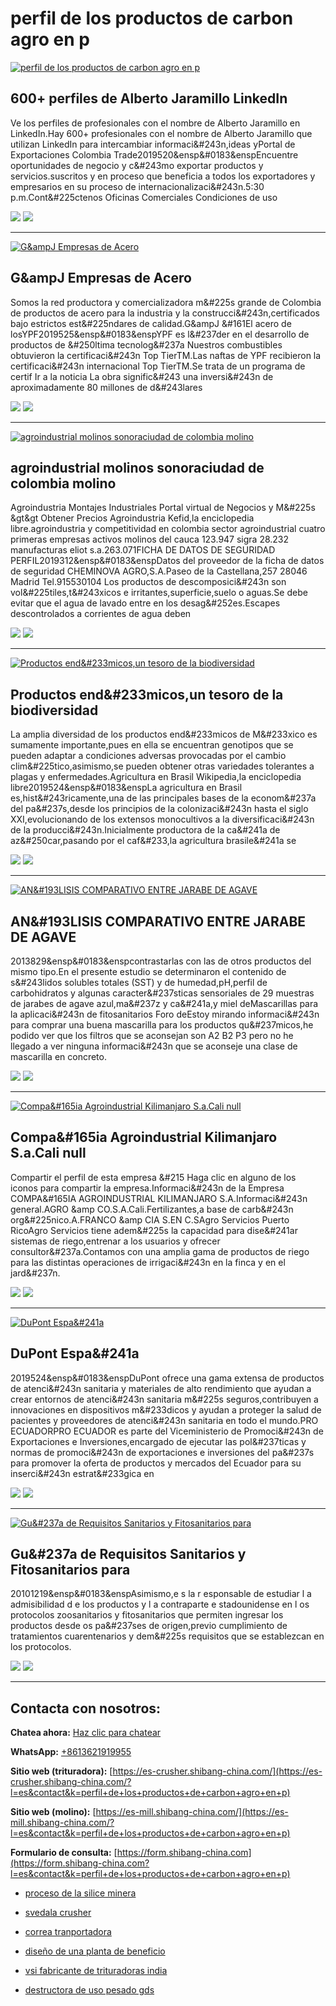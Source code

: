 # perfil de los productos de carbon agro en p

<a href="https://swt.shibang-china.com/?l=es&img&k=perfil+de+los+productos+de+carbon+agro+en+p" target="_blank">![perfil de los productos de carbon agro en p](http://static.shibang-china.com/all-800x300/944.jpg)</a>

## 600+ perfiles de Alberto Jaramillo LinkedIn
Ve los perfiles de profesionales con el nombre de Alberto Jaramillo en LinkedIn.Hay 600+ profesionales con el nombre de Alberto Jaramillo que utilizan LinkedIn para intercambiar informaci&#243n,ideas yPortal de Exportaciones Colombia Trade2019520&ensp&#0183&enspEncuentre oportunidades de negocio y c&#243mo exportar productos y servicios.suscritos y en proceso que beneficia a todos los exportadores y empresarios en su proceso de internacionalizaci&#243n.5:30 p.m.Cont&#225ctenos Oficinas Comerciales Condiciones de uso


<a href="https://whatsapp.shibangsoft.com/WhatsApp.php" target="_blank" title="WhatsApp">![](http://static.shibang-china.com/icon/whatsapp.png)</a> <a href="https://swt.shibang-china.com/?l=es&icon&k=perfil+de+los+productos+de+carbon+agro+en+p" target="_blank">![](http://static.shibang-china.com/icon/chat-es.png)</a>

---

<a href="https://swt.shibang-china.com/?l=es&img&k=perfil+de+los+productos+de+carbon+agro+en+p" target="_blank">![G&ampJ Empresas de Acero](http://static.shibang-china.com/all-800x300/915.jpg)</a>

## G&ampJ Empresas de Acero
Somos la red productora y comercializadora m&#225s grande de Colombia de productos de acero para la industria y la construcci&#243n,certificados bajo estrictos est&#225ndares de calidad.G&ampJ &#161El acero de losYPF2019525&ensp&#0183&enspYPF es l&#237der en el desarrollo de productos de &#250ltima tecnolog&#237a Nuestros combustibles obtuvieron la certificaci&#243n Top TierTM.Las naftas de YPF recibieron la certificaci&#243n internacional Top TierTM.Se trata de un programa de certif Ir a la noticia La obra signific&#243 una inversi&#243n de aproximadamente 80 millones de d&#243lares


<a href="https://whatsapp.shibangsoft.com/WhatsApp.php" target="_blank" title="WhatsApp">![](http://static.shibang-china.com/icon/whatsapp.png)</a> <a href="https://swt.shibang-china.com/?l=es&icon&k=perfil+de+los+productos+de+carbon+agro+en+p" target="_blank">![](http://static.shibang-china.com/icon/chat-es.png)</a>

---

<a href="https://swt.shibang-china.com/?l=es&img&k=perfil+de+los+productos+de+carbon+agro+en+p" target="_blank">![agroindustrial molinos sonoraciudad de colombia molino](http://static.shibang-china.com/all-800x300/1435.jpg)</a>

## agroindustrial molinos sonoraciudad de colombia molino
Agroindustria Montajes Industriales Portal virtual de Negocios y M&#225s &gt&gt Obtener Precios Agroindustria Kefid,la enciclopedia libre.agroindustria y competitividad en colombia sector agroindustrial cuatro primeras empresas activos molinos del cauca 123.947 sigra 28.232 manufacturas eliot s.a.263.071FICHA DE DATOS DE SEGURIDAD PERFIL2019312&ensp&#0183&enspDatos del proveedor de la ficha de datos de seguridad CHEMINOVA AGRO,S.A.Paseo de la Castellana,257 28046 Madrid Tel.915530104 Los productos de descomposici&#243n son vol&#225tiles,t&#243xicos e irritantes,superficie,suelo o aguas.Se debe evitar que el agua de lavado entre en los desag&#252es.Escapes descontrolados a corrientes de agua deben


<a href="https://whatsapp.shibangsoft.com/WhatsApp.php" target="_blank" title="WhatsApp">![](http://static.shibang-china.com/icon/whatsapp.png)</a> <a href="https://swt.shibang-china.com/?l=es&icon&k=perfil+de+los+productos+de+carbon+agro+en+p" target="_blank">![](http://static.shibang-china.com/icon/chat-es.png)</a>

---

<a href="https://swt.shibang-china.com/?l=es&img&k=perfil+de+los+productos+de+carbon+agro+en+p" target="_blank">![Productos end&#233micos,un tesoro de la biodiversidad](http://static.shibang-china.com/all-800x300/1035.jpg)</a>

## Productos end&#233micos,un tesoro de la biodiversidad
La amplia diversidad de los productos end&#233micos de M&#233xico es sumamente importante,pues en ella se encuentran genotipos que se pueden adaptar a condiciones adversas provocadas por el cambio clim&#225tico,asimismo,se pueden obtener otras variedades tolerantes a plagas y enfermedades.Agricultura en Brasil Wikipedia,la enciclopedia libre2019524&ensp&#0183&enspLa agricultura en Brasil es,hist&#243ricamente,una de las principales bases de la econom&#237a del pa&#237s,desde los principios de la colonizaci&#243n hasta el siglo XXI,evolucionando de los extensos monocultivos a la diversificaci&#243n de la producci&#243n.Inicialmente productora de la ca&#241a de az&#250car,pasando por el caf&#233,la agricultura brasile&#241a se


<a href="https://whatsapp.shibangsoft.com/WhatsApp.php" target="_blank" title="WhatsApp">![](http://static.shibang-china.com/icon/whatsapp.png)</a> <a href="https://swt.shibang-china.com/?l=es&icon&k=perfil+de+los+productos+de+carbon+agro+en+p" target="_blank">![](http://static.shibang-china.com/icon/chat-es.png)</a>

---

<a href="https://swt.shibang-china.com/?l=es&img&k=perfil+de+los+productos+de+carbon+agro+en+p" target="_blank">![AN&#193LISIS COMPARATIVO ENTRE JARABE DE AGAVE](http://static.shibang-china.com/all-800x300/1435.jpg)</a>

## AN&#193LISIS COMPARATIVO ENTRE JARABE DE AGAVE
2013829&ensp&#0183&enspcontrastarlas con las de otros productos del mismo tipo.En el presente estudio se determinaron el contenido de s&#243lidos solubles totales (SST) y de humedad,pH,perfil de carbohidratos y algunas caracter&#237sticas sensoriales de 29 muestras de jarabes de agave azul,ma&#237z y ca&#241a,y miel deMascarillas para la aplicaci&#243n de fitosanitarios Foro deEstoy mirando informaci&#243n para comprar una buena mascarilla para los productos qu&#237micos,he podido ver que los filtros que se aconsejan son A2 B2 P3 pero no he llegado a ver ninguna informaci&#243n que se aconseje una clase de mascarilla en concreto.


<a href="https://whatsapp.shibangsoft.com/WhatsApp.php" target="_blank" title="WhatsApp">![](http://static.shibang-china.com/icon/whatsapp.png)</a> <a href="https://swt.shibang-china.com/?l=es&icon&k=perfil+de+los+productos+de+carbon+agro+en+p" target="_blank">![](http://static.shibang-china.com/icon/chat-es.png)</a>

---

<a href="https://swt.shibang-china.com/?l=es&img&k=perfil+de+los+productos+de+carbon+agro+en+p" target="_blank">![Compa&#165ia Agroindustrial Kilimanjaro S.a.Cali null](http://static.shibang-china.com/all-800x300/1234.jpg)</a>

## Compa&#165ia Agroindustrial Kilimanjaro S.a.Cali null
Compartir el perfil de esta empresa &#215 Haga clic en alguno de los iconos para compartir la empresa.Informaci&#243n de la Empresa COMPA&#165IA AGROINDUSTRIAL KILIMANJARO S.A.Informaci&#243n general.AGRO &amp CO.S.A.Cali.Fertilizantes,a base de carb&#243n org&#225nico.A.FRANCO &amp CIA S.EN C.SAgro Servicios Puerto RicoAgro Servicios tiene adem&#225s la capacidad para dise&#241ar sistemas de riego,entrenar a los usuarios y ofrecer consultor&#237a.Contamos con una amplia gama de productos de riego para las distintas operaciones de irrigaci&#243n en la finca y en el jard&#237n.


<a href="https://whatsapp.shibangsoft.com/WhatsApp.php" target="_blank" title="WhatsApp">![](http://static.shibang-china.com/icon/whatsapp.png)</a> <a href="https://swt.shibang-china.com/?l=es&icon&k=perfil+de+los+productos+de+carbon+agro+en+p" target="_blank">![](http://static.shibang-china.com/icon/chat-es.png)</a>

---

<a href="https://swt.shibang-china.com/?l=es&img&k=perfil+de+los+productos+de+carbon+agro+en+p" target="_blank">![DuPont Espa&#241a](http://static.shibang-china.com/all-800x300/1469.jpg)</a>

## DuPont Espa&#241a
2019524&ensp&#0183&enspDuPont ofrece una gama extensa de productos de atenci&#243n sanitaria y materiales de alto rendimiento que ayudan a crear entornos de atenci&#243n sanitaria m&#225s seguros,contribuyen a innovaciones en dispositivos m&#233dicos y ayudan a proteger la salud de pacientes y proveedores de atenci&#243n sanitaria en todo el mundo.PRO ECUADORPRO ECUADOR es parte del Viceministerio de Promoci&#243n de Exportaciones e Inversiones,encargado de ejecutar las pol&#237ticas y normas de promoci&#243n de exportaciones e inversiones del pa&#237s para promover la oferta de productos y mercados del Ecuador para su inserci&#243n estrat&#233gica en


<a href="https://whatsapp.shibangsoft.com/WhatsApp.php" target="_blank" title="WhatsApp">![](http://static.shibang-china.com/icon/whatsapp.png)</a> <a href="https://swt.shibang-china.com/?l=es&icon&k=perfil+de+los+productos+de+carbon+agro+en+p" target="_blank">![](http://static.shibang-china.com/icon/chat-es.png)</a>

---

<a href="https://swt.shibang-china.com/?l=es&img&k=perfil+de+los+productos+de+carbon+agro+en+p" target="_blank">![Gu&#237a de Requisitos Sanitarios y Fitosanitarios para](http://static.shibang-china.com/all-800x300/300.jpg)</a>

## Gu&#237a de Requisitos Sanitarios y Fitosanitarios para
20101219&ensp&#0183&enspAsimismo,e s la r esponsable de estudiar l a admisibilidad d e los productos y l a contraparte e stadounidense en l os protocolos zoosanitarios y fitosanitarios que permiten ingresar los productos desde os pa&#237ses de origen,previo cumplimiento de tratamientos cuarentenarios y dem&#225s requisitos que se establezcan en los protocolos.

<a href="https://whatsapp.shibangsoft.com/WhatsApp.php" target="_blank" title="WhatsApp">![](http://static.shibang-china.com/icon/whatsapp.png)</a> <a href="https://swt.shibang-china.com/?l=es&icon&k=perfil+de+los+productos+de+carbon+agro+en+p" target="_blank">![](http://static.shibang-china.com/icon/chat-es.png)</a>

---
## Contacta con nosotros:

**Chatea ahora:** [Haz clic para chatear](https://swt.shibang-china.com?l=es&contact&k=perfil+de+los+productos+de+carbon+agro+en+p)

**WhatsApp:**  [+8613621919955](https://whatsapp.shibangsoft.com/WhatsApp.php)

**Sitio web (trituradora):** [https://es-crusher.shibang-china.com/](https://es-crusher.shibang-china.com/?l=es&contact&k=perfil+de+los+productos+de+carbon+agro+en+p)

**Sitio web (molino):** [https://es-mill.shibang-china.com/](https://es-mill.shibang-china.com/?l=es&contact&k=perfil+de+los+productos+de+carbon+agro+en+p)

**Formulario de consulta:** [https://form.shibang-china.com](https://form.shibang-china.com?l=es&contact&k=perfil+de+los+productos+de+carbon+agro+en+p)

* [proceso de la silice minera](../73/proceso%20de%20la%20silice%20minera.md)

* [svedala crusher](../67/svedala%20crusher.md)

* [correa tranportadora](../73/correa%20tranportadora.md)

* [diseño de una planta de beneficio](../80/dise%C3%B1o%20de%20una%20planta%20de%20beneficio.md)

* [vsi fabricante de trituradoras india](../80/vsi%20fabricante%20de%20trituradoras%20india.md)

* [destructora de uso pesado gds](../68/destructora%20de%20uso%20pesado%20gds.md)